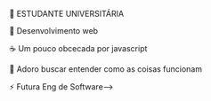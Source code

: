🔭 ESTUDANTE UNIVERSITÁRIA

🌱 Desenvolvimento web

☕ Um pouco obcecada por javascript

🐼 Adoro buscar entender como as coisas funcionam

⚡ Futura Eng de Software-->
